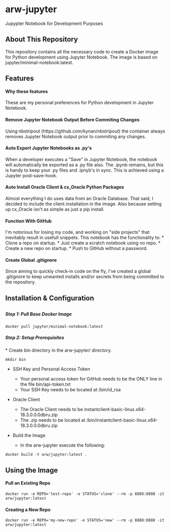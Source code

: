 # arw-jupyter
Jupypter Notebook for Development Purposes

<h2>About This Repository</h2>
This repository contains all the necessary code to create a Docker image for Python development using Jupyter Notebook. The image is based on jupyter/minimal-notebook:latest.


<h2>Features</h2>
<h4>Why these features</h4>
These are my personal preferences for Python development in Jupyter Notebook.

<h4>Remove Jupyter Notebook Output Before Commiting Changes</h4>
Using nbstripout (https://github.com/kynan/nbstripout) the container always removes Jupyter Notebook output prior to commiting any changes.

<h4>Auto Export Jupyter Notebooks as .py's</h4>
When a developer executes a "Save" in Jupyter Notebook, the notebook will automatically be exported as a .py file also. The .ipynb remains, but this is handy to keep your .py files and .ipnyb's in sync. This is achieved using a Jupyter post-save-hook.

<h4>Auto Install Oracle Client & cx_Oracle Python Packages</h4>
Almost everything I do uses data from an Oracle Database. That said, I decided to include the client installation in the image. Also because setting up cx_Oracle isn't as simple as just a pip install.

<h4>Function With GitHub</h4>
I'm notorious for losing my code, and working on "side projects" that inevitably result in usefull snippets. This notebook has the functionality to:
* Clone a repo on startup.
* Just create a scratch notebook using no repo.
* Create a new repo on startup.
* Push to GitHub without a password.

<h4>Create Global .gitignore</h4>
Since aiming to quickly check-in code on the fly, I've created a global .gitignore to keep unwanted installs and/or secrets from being committed to the repository.


<h2>Installation & Configuration<h2>
<h5>Step 1: Pull Base Docker Image</h5>

```
docker pull jupyter/minimal-notebook:latest 
```

<h5>Step 2: Setup Prerequisites</h5>
* Create bin directory in the arw-jupyter/ directory.

```
mkdir bin 
```

* SSH Key and Personal Access Token
  - Your personal access token for GitHub needs to be the ONLY line in the file bin/api-token.txt
  - Your SSH Key needs to be located at /bin/id_rsa

* Oracle Client
  - The Oracle Client needs to be instantclient-basic-linux.x64-18.3.0.0.0dbru.zip
  - The .zip needs to be located at /bin/instantclient-basic-linux.x64-18.3.0.0.0dbru.zip

* Build the Image
  - In the arw-jupyter execute the following:
 
``` docker build -t arw/jupyter:latest . ```

<h2>Using the Image</h2>

<h4>Pull an Existing Repo</h4>

``` docker run -e REPO='test-repo' -e STATUS='clone' --rm -p 8888:8888 -it arw/jupyter:latest ```

<h4>Creating a New Repo</h4>

``` docker run -e REPO='my-new-repo' -e STATUS='new' --rm -p 8888:8888 -it arw/jupyter:latest ```
